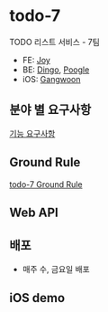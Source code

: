 
# todo-7
TODO 리스트 서비스 - 7팀
* FE: [Joy](https://github.com/hyewon3938)
* BE: [Dingo](https://github.com/kyungrae), [Poogle](https://github.com/suhyunsim)
* iOS: [Gangwoon](https://github.com/GangWoon)

## 분야 별 요구사항
[기능 요구사항](https://docs.google.com/spreadsheets/d/1tj-4yWiR69bVWxC7qeExKIxzwuFXVOvScU5PiMZdfV4/edit#gid=0)

## Ground Rule
[todo-7 Ground Rule](https://github.com/codesquad-member-2020/todo-7/wiki/Ground-Rule)

## Web API

## 배포
* 매주 수, 금요일 배포

## iOS demo
